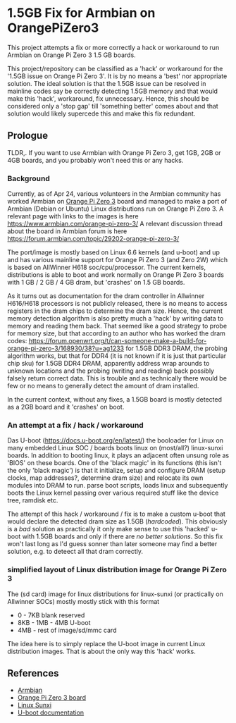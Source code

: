# 1.5GB Fix for Armbian on OrangePiZero3

This project attempts a fix or more correctly a hack or workaround to run Armbian on Orange Pi Zero 3 1.5 GB boards.

This project/repository can be classified as a 'hack' or workaround for the '1.5GB issue on Orange Pi 
Zero 3'. It is by no means a 'best' nor appropriate solution. The ideal solution is that the 1.5GB issue can be resolved 
in mainline codes say be correctly detecting 1.5GB memory and that would make this 'hack', workaround, fix unnecessary.
Hence, this should be considered only a 'stop gap' till 'something better' comes about and that solution would likely
supercede this and make this fix redundant.

## Prologue

TLDR,. If you want to use Armbian with Orange Pi Zero 3, get 1GB, 2GB or 4GB boards, and you probably won't need this or any hacks.

### Background

Currently, as of Apr 24, various volunteers in the Armbian community has worked Armbian on
[Orange Pi Zero 3](http://www.orangepi.org/html/hardWare/computerAndMicrocontrollers/details/Orange-Pi-Zero-3.html) board
and managed to make a port of Armbian (Debian or Ubuntu) Linux distributions run on Orange Pi Zero 3.
A relevant page with links to the images is here
https://www.armbian.com/orange-pi-zero-3/
A relevant discussion thread about the board in Armbian forum is here
https://forum.armbian.com/topic/29202-orange-pi-zero-3/

The port/image is mostly based on Linux 6.6 kernels (and u-boot) and up and has various mainline support for Orange Pi Zero 3
(and Zero 2W) which is based on AllWinner H618 soc/cpu/processor. The current kernels, distributions is able to boot and
work normally on Orange Pi Zero 3 boards with 1 GB / 2 GB / 4 GB dram, but 'crashes' on 1.5 GB boards.

As it turns out as documentation for the dram controller in Allwinner H616/H618 processors is not publicly released, there is no
means to access registers in the dram chips to determine the dram size. Hence, the current memory detection algorithm is also 
pretty much a 'hack' by writing data to memory and reading them back. That seemed like a good strategy to probe for memory size,
but that according to an author who has worked the dram codes:
https://forum.openwrt.org/t/can-someone-make-a-build-for-orange-pi-zero-3/168930/38?u=ag1233
for 1.5GB DDR3 DRAM, the probing algorithm works, but that for DDR4 (it is not known if it is just that particular chip sku) for
1.5GB DDR4 DRAM, apparently address wrap arounds to unknown locations and the probing (writing and reading) back possibly falsely
return correct data. This is trouble and as technically there would be few or no means to generally detect the amount of dram installed.

In the current context, without any fixes, a 1.5GB board is mostly detected as a 2GB board and it 'crashes' on boot.

### An attempt at a fix / hack / workaround

Das U-boot (https://docs.u-boot.org/en/latest/) the booloader for Linux on many embedded Linux SOC / boards boots linux on (most/all?)
linux-sunxi boards. In addition to booting linux, it plays an adjacent often unsung role as 'BIOS' on these boards. One of the 'black
magic' in its functions (this isn't the only 'black magic') is that it initialize, setup and configure DRAM (setup clocks, map addresses?, 
determine dram size) and relocate its own modules into DRAM to run. parse boot scripts, loads linux and subsequently boots the Linux kernel
passing over various required stuff like the device tree, ramdisk etc.

The attempt of this hack / workaround / fix is to make a custom u-boot that would declare the detected dram size as 1.5GB (*hardcoded*).
This obviously is a *bad* solution as practically it only make sense to use this 'hacked' u-boot with 1.5GB boards and only if there are
*no better solutions*. So this fix won't last long as I'd guess sonner than later someone may find a better solution, e.g. to deteect all that
dram correctly.

### simplified layout of Linux distribution image for Orange Pi Zero 3

The (sd card) image for linux distributions for linux-sunxi (or practically on Allwinner SOCs) mostly mostly stick with this format

- 0 - 7KB blank reserved
- 8KB - 1MB - 4MB U-boot
- 4MB - rest of image/sd/mmc card

The idea here is to simply replace the U-boot image in current Linux distribution images. That is about the only way this 'hack'
works.

## References
- [Armbian](https://www.armbian.com/)
- [Orange Pi Zero 3 board](http://www.orangepi.org/html/hardWare/computerAndMicrocontrollers/details/Orange-Pi-Zero-3.html)
- [Linux Sunxi](https://linux-sunxi.org/Main_Page)
- [U-boot documentation](https://docs.u-boot.org/en/latest/)
